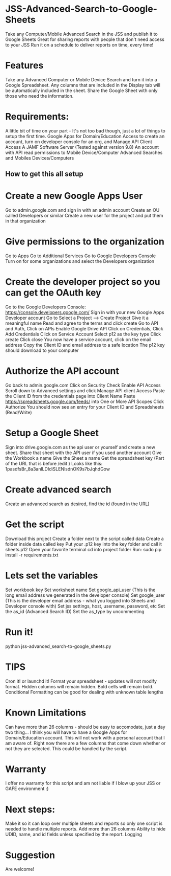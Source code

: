 # JSS-Advanced-Search-to-Google-Sheets
Take any Computer/Mobile Advanced Search in the JSS and publish it to Google Sheets
Great for sharing reports with people that don't need access to your JSS
Run it on a schedule to deliver reports on time, every time!

# Features
Take any Advanced Computer or Mobile Device Search and turn it into a Google Spreadsheet.
Any columns that are included in the Display tab will be automatically included in the sheet.
Share the Google Sheet with only those who need the information.

# Requirements:
A little bit of time on your part - It's not too bad though, just a lot of things to setup the first time.
Google Apps for Domain/Education
Access to create an account, turn on developer console for an org, and Manage API Client Access
A JAMF Software Server (Tested against version 9.8)
An account with API read permissions to Mobile Device/Computer Advanced Searches and Mobiles Devices/Computers

## How to get this all setup ##
# Create a new Google Apps User
Go to admin.google.com and sign in with an admin account
Create an OU called Developers or similar
Create a new user for the project and put them in that organization  

# Give permissions to the organization
Go to Apps
Go to Additional Services
Go to Google Developers Console
Turn on for some organizations and select the Developers organization

# Create the developer project so you can get the OAuth key
Go to the Google Developers Console: https://console.developers.google.com/
Sign in with your new Google Apps Developer account
Go to Select a Project --> Create Project
Give it a meaningful name
Read and agree to the terms and click create
Go to API and Auth, Click on APIs
Enable Google Drive API
Click on Credentials, Click Add Credentials
Click on Service Account
Select p12 as the key type
Click create
Click close
You now have a service account, click on the email address
Copy the Client ID and email address to a safe location
The p12 key should download to your computer

# Authorize the API account
Go back to admin.google.com
Click on Security
Check Enable API Access
Scroll down to Advanced settings and click Manage API client Access
Paste the Client ID from the credentials page into Client Name
Paste https://spreadsheets.google.com/feeds/ into One or More API Scopes
Click Authorize
You should now see an entry for your Client ID and Spreadsheets (Read/Write)

# Setup a Google Sheet
Sign into drive.google.com as the api user or yourself and create a new sheet.
Share that sheet with the API user if you used another account
Give the Workbook a name
Give the Sheet a name
Get the spreadsheet key (Part of the URL that is before /edit )
Looks like this: 1pasdfsBr_8a3anlLDIdiSLENlsdnOK9s7bJqhdGow

# Create advanced search
Create an advanced search as desired, find the id (found in the URL)

# Get the script
Download this project
Create a folder next to the script called data
Create a folder inside data called key
Put your .p12 key into the key folder and call it sheets.p12
Open your favorite terminal
cd into project folder
Run: sudo pip install -r requirements.txt

# Lets set the variables
Set workbook key
Set worksheet name
Set google_api_user (This is the long email address we generated in the developer console)
Set google_user (This is the developer email address - what you logged into Sheets and Developer console with)
Set jss settings, host, username, password, etc
Set the as_id (Advanced Search ID)
Set the as_type by uncommenting

# Run it!
python jss-advanced_search-to-google_sheets.py

# TIPS #
Cron it! or launchd it!
Format your spreadsheet - updates will not modify format. Hidden columns will remain hidden. Bold cells will remain bold.
Conditional Formatting can be good for dealing with unknown table lengths

# Known Limitations
Can have more than 26 columns - should be easy to accomodate, just a day two thing...
I think you will have to have a Google Apps for Domain/Education account. This will not work with a personal account that I am aware of.
Right now there are a few columns that come down whether or not they are selected. This could be handled by the script.

# Warranty
I offer no warranty for this script and am not liable if I blow up your JSS or GAFE environment :)

# Next steps:
Make it so it can loop over multiple sheets and reports so only one script is needed to handle multiple reports.
Add more than 26 columns
Ability to hide UDID, name, and id fields unless specified by the report.
Logging

# Suggestion
Are welcome!
